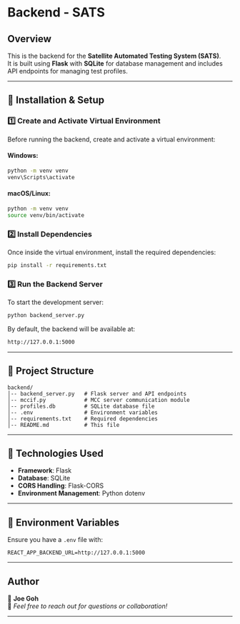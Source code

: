 # Backend - SATS

## Overview
This is the backend for the **Satellite Automated Testing System (SATS)**.  
It is built using **Flask** with **SQLite** for database management and includes API endpoints for managing test profiles.

---

## 🔧 Installation & Setup

### **1️⃣ Create and Activate Virtual Environment**
Before running the backend, create and activate a virtual environment:

#### Windows:
```bash
python -m venv venv
venv\Scripts\activate
```

#### macOS/Linux:
```bash
python -m venv venv
source venv/bin/activate
```

### **2️⃣ Install Dependencies**
Once inside the virtual environment, install the required dependencies:
```bash
pip install -r requirements.txt
```

### **3️⃣ Run the Backend Server**
To start the development server:
```bash
python backend_server.py
```
By default, the backend will be available at:
```bash
http://127.0.0.1:5000
```

---

## 📂 Project Structure
```
backend/
│-- backend_server.py   # Flask server and API endpoints
│-- mccif.py            # MCC server communication module
│-- profiles.db         # SQLite database file
│-- .env                # Environment variables
│-- requirements.txt    # Required dependencies
│-- README.md           # This file
```

---

## 📌 Technologies Used
- **Framework**: Flask
- **Database**: SQLite
- **CORS Handling**: Flask-CORS
- **Environment Management**: Python dotenv

---

## 🔧 Environment Variables
Ensure you have a `.env` file with:
```env
REACT_APP_BACKEND_URL=http://127.0.0.1:5000
```

---

## **Author**
👤 **Joe Goh**  
📩 *Feel free to reach out for questions or collaboration!*

---

